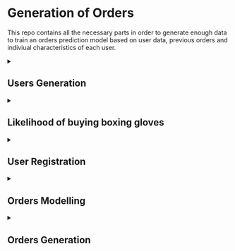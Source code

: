 ﻿# Generation of Orders

This repo contains all the necessary parts in order to generate enough data to train an orders prediction model based on user data, previous orders and indiviual characteristics of each user.

<details>
  <summary>
    <h2>Users Generation</h2>
  </summary>
  <br />
  The purpose for this project was to generate training data for a order prediction model. I used synthetic data generation technique using mockaroo in order     to generate user data for my app. Here is an example:
  
  ```json
  {
    "firstName":"Brett",
    "lastName":"Tuxwell",
    "profileImageUrl":null,
    "email":"brett.tuxwell@gmail.com",
    "phoneNumber":"+1 408 371 1098",
    "gender":"FEMALE",
    "age":74,
    "password": "Brett123",
    "defaultDeliveryAddress": {
      "streetLine":"15 Fairfield Hill",
      "postalCode":"95118",
      "city":"San Jose",
      "county":"California",
      "country":"United States"
    },
    "defaultBillingAddress": {
      "streetLine":"15 Fairfield Hill",
      "postalCode":"95118",
      "city":"San Jose",
      "county":"California",
      "country":"United States"
    }
  }
  ```
  
  Much of it is pretty straight forward. But let's take a deeper look two of the fields:
  1. The gender can have 3 values: MALE, FEMALE and NOT_MENTIONED. Basically, I have used a categorical distribution with the following probabilities:
     - MALE: 0.4
     - FEMALE: 0.4
     - NOT_MENTIONED: 0.2
  2. The age distribution is a bit different. Here is a script for it: [Age Distribution Script](./user_age_distribution.ipynb)
     
     ![image](https://github.com/user-attachments/assets/91e833e4-e9d7-4b15-9652-cde6b3c35749)
  
     I used two normal distributions scaled them and concatenated them. Then I created CSVs and added them to mockaroo in order to assign the age to each user.   

</details>

<details>
  <summary>
    <h2>Likelihood of buying boxing gloves</h2>
  </summary>
  <br />

  This is the script I am describing: [Likelihood of buying script](./likelyhood_of_buying_gloves.ipynb)

  We want to have a certain amount of orders based on age and gender. 
  We will consider three situations for each gender:
    - The user is a first time buyer
    - The user is a second time buyer
    - The user is buys for the third time or beyond

  Naturally the likelihood decreases as users buy more and more of that specific product. Since we are modelling the likelihood of buying for boxing gloves we will create a higher tendency of buying among young men.

  Here is an example:

  ![image](https://github.com/user-attachments/assets/030964f6-d112-4acd-91ad-b568f8b7e243)

</details>


<details>
  <summary>
    <h2>User Registration</h2>
  </summary>
  <br />

  This is the script I am describing: [User Registration Over Time](./user_registration_modelling.ipynb)

  With this script I basically wanted to show a tendency of more and more users registrating over time. An exponential growth of user registrations.

  The image below represents the number of users registered in each day.

  ![image](https://github.com/user-attachments/assets/a21d8b11-13b5-42f1-b928-26ed7ffbbc5f)
  
</details>

<details>
  <summary>
    <h2>Orders Modelling</h2>
  </summary>
  <br />

  This is the script I am describing: [Orders Modelling](./boxing_gloves_orders_modelling.ipynb)  

  To achieve the following model I divided each year into four seasons each with it's own function:
    
  - Winter - an exponential function
  - Spring - a logarithmic function
  - Summer - a linear function
  - Autumn - just a random poison distribution

  The image bellow represents the total number of orders over time:
  
  ![image](https://github.com/user-attachments/assets/c8a95c04-32df-4cdc-881a-723c4368ba0d)
</details>

<details>
  <summary>
    <h2>Orders Generation</h2>
  </summary>
  <br />

  This is the script I am describing: [Orders Generation](./order_generation.ipynb)

  Finally we get to use all that data we genreated earlier and combine it into something more practical that we can use to test the API and train the model.

  First I assign to each user a random registration date from the ones generated before.
  ```python
  users_df['registration_date'] = shuffled_registration_dates_list[:len(users_df)]
  ```

  This is the main algorithm that combines both the users and orders data frames in order to asociate a user to each order
  ```python
  def create_orders(buyers_df, orders_df):
    for index, row in orders_date_df.iterrows():
        buyers_df = assign_probability_to_first_time_buyers(row['date'], buyers_df)
  
        if buyers_df is not None and not buyers_df.empty:
            for i in range(int(row['number_of_orders'])):
                userIndex = pick_based_on_probability(buyers_df['probability'].values)
  
                pickedBuyer = buyers_df.iloc[userIndex]
                orderEntry = pd.DataFrame({'date': [row['date']], 'userId': pickedBuyer['id']})
                
                newProbability, newBuyerType = get_probability_by_age_gender(pickedBuyer['age'], pickedBuyer['gender'], pickedBuyer['buyer_type'])
  
                buyers_df.iloc[userIndex, buyers_df.columns.get_loc('probability')] = newProbability
                buyers_df.iloc[userIndex, buyers_df.columns.get_loc('buyer_type')] = newBuyerType
  
                orders_df = pd.concat([orders_df, orderEntry])
  
    return orders_df
  ```

  This is the data we end up with. I can add more details like payment type in the api, but our job is done here as we have succesfully asociated a user to each order.
  ```json
  {
    "date":"2021-03-30",
    "userId":1073,
    "productId":0
  }
  ```
  
</details>
